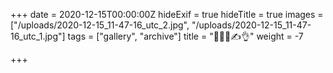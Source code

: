 +++
date = 2020-12-15T00:00:00Z
hideExif = true
hideTitle = true
images = ["/uploads/2020-12-15_11-47-16_utc_2.jpg", "/uploads/2020-12-15_11-47-16_utc_1.jpg"]
tags = ["gallery", "archive"]
title = "🐇🐰💓✍️👌"
weight = -7

+++
